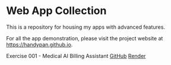 # Web App Collection

This is a repository for housing my apps with advanced features.

For all the app demonstration, please visit the project website at <a href="https://handypan.github.io" target="_blank">https://handypan.github.io</a>.

Exercise 001 - Medical AI Billing Assistant [GitHub](https://handypan.github.io/Web-App-Collection/ex01-medical-ai-billing-assistant/) [Render](https://medical-ai-billing-assistant-react.onrender.com/)<br>
